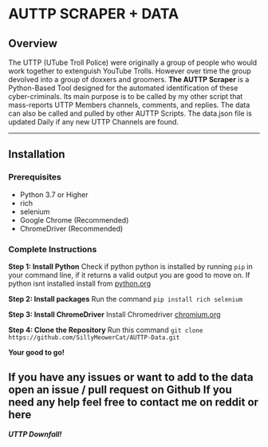 # AUTTP SCRAPER + DATA

## Overview
The UTTP (UTube Troll Police) were originally a group of people who would work together to extenguish YouTube Trolls. However over time the group devolved into a group of doxxers and groomers. **The AUTTP Scraper** is a Python-Based Tool designed for the automated identification of these cyber-criminals. Its main purpose is to be called by my other script that mass-reports UTTP Members channels, comments, and replies. The data can also be called and pulled by other AUTTP Scripts. The data.json file is updated Daily if any new UTTP Channels are found. 

---

## Installation
### Prerequisites
- Python 3.7 or Higher
- rich
- selenium
- Google Chrome (Recommended)
- ChromeDriver (Recommended)

### Complete Instructions
**Step 1: Install Python**
Check if python python is installed by running `pip` in your command line, if it returns a valid output you are good to move on.
If python isnt installed install from [python.org](https://www.python.org/downloads/release/python-3135/)

**Step 2: Install packages**
Run the command `pip install rich selenium`

**Step 3: Install ChromeDriver**
Install Chromedriver [chromium.org](https://chromedriver.chromium.org/downloads)

**Step 4: Clone the Repository**
Run this command `git clone https://github.com/SillyMeowerCat/AUTTP-Data.git`

**Your good to go!**


**If you have any issues or want to add to the data open an issue / pull request on Github**
**If you need any help feel free to contact me on reddit or here**
---
***UTTP Downfall!***


